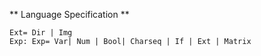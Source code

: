 ** Language Specification **
```
Ext= Dir | Img
Exp: Exp= Var| Num | Bool| Charseq | If | Ext | Matrix
```